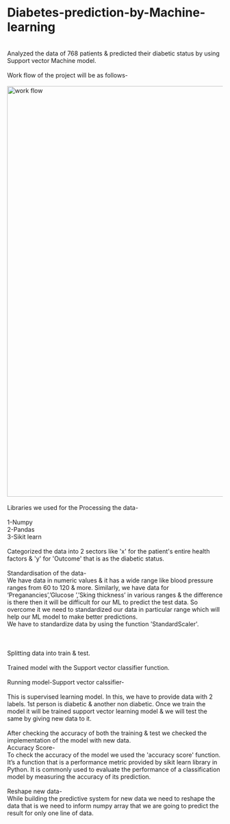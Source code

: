 # Diabetes-prediction-by-Machine-learning
<br>
Analyzed the data of 768 patients & predicted their diabetic status by using Support vector Machine model.
<br>
<br>
Work flow of the project will be as follows-
<br>
<br>
<img width="960" alt="work flow" src="https://github.com/Akshay3190/Diabetes-prediction-by-Machine-learning/assets/149465028/8d09d759-53b0-41d0-9272-d8ef2c4cba9e">
<br>
<br>
Libraries we used for the Processing the data-
<br>
<br>
1-Numpy
<br>
2-Pandas
<br>
3-Sikit learn
<br>
<br>
Categorized the data into 2 sectors like 'x' for the patient's entire health factors & 'y' for 'Outcome' that is as the diabetic status.
<br>
<br>
Standardisation of  the data-
<br>
We have data in numeric values & it has a wide range like blood pressure ranges from 60 to 120 & more. Similarly, we have data for ‘Preganancies’,’Glucose ’,’Sking thickness’ in various ranges & the difference is there then it will be difficult for our ML to predict the test data. So overcome it we need to standardized our data in particular range  which will help our ML model to make better predictions.
<br>
We have to standardize data by using the function 'StandardScaler'.
<br>
<br>
<br>
<br>
Splitting data into train & test.
<br>
<br>
Trained model with the Support vector classifier function.
<br>
<br>
Running model-Support vector calssifier-
<br>
<br>
This is supervised learning model. In this, we have to provide data with 2 labels. 1st person is diabetic & another non diabetic. Once we train the model it will be trained support vector learning model & we will test the same by giving new data to it.
<br>
<br>
After checking the accuracy of both the training & test we checked the implementation of the model with new data.
<br>
Accuracy Score-
<br>
To check the accuracy of the model we used the 'accuracy score' function.
<br>
It’s a function that is a performance metric provided by sikit learn library  in Python. It is commonly used to evaluate the performance of a classification model by measuring the accuracy of its prediction.
<br>
<br>
Reshape new data-
<br>
While building the predictive system for new data we need to reshape the data that is we need to inform numpy array that we are going to predict the result for only one line of data.
